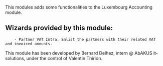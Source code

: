 This modules adds some functionalities to the Luxembourg Accounting module. 

Wizards provided by this module:
--------------------------------
        - Partner VAT Intra: Enlist the partners with their related VAT and invoiced amounts.

This module has been developed by Bernard Delhez, intern @ AbAKUS it-solutions, under the control of Valentin Thirion.
